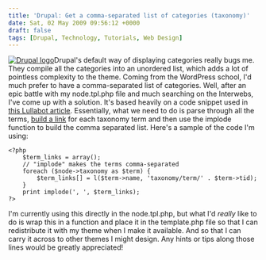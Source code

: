 ```yaml
---
title: 'Drupal: Get a comma-separated list of categories (taxonomy)'
date: Sat, 02 May 2009 09:56:12 +0000
draft: false
tags: [Drupal, Technology, Tutorials, Web Design]
---
```


[](http://drupal.org)[![Drupal logo](http://gerard.interwebworld.co.uk/files/2009/05/drupal.jpg)](http://gerard.interwebworld.co.uk/files/2009/05/drupal.jpg)Drupal's default way of displaying categories really bugs me. They compile all the categories into an unordered list, which adds a lot of pointless complexity to the theme. Coming from the WordPress school, I'd much prefer to have a comma-separated list of categories. Well, after an epic battle with my node.tpl.php file and much searching on the Interwebs, I've come up with a solution. It's based heavily on a code snippet used in [this Lullabot article](http://www.lullabot.com/articles/how_to_build_flickr_in_drupal). Essentially, what we need to do is parse through all the terms, [build a link](http://api.drupal.org/api/function/l/6) for each taxonomy term and then use the implode function to build the comma separated list. Here's a sample of the code I'm using:

    
    <?php
    	$term_links = array();
    	// "implode" makes the terms comma-separated
    	foreach ($node->taxonomy as $term) {
    		$term_links[] = l($term->name, 'taxonomy/term/' . $term->tid);
    	}
    	print implode(', ', $term_links);
    ?>
    

I'm currently using this directly in the node.tpl.php, but what I'd _really_ like to do is wrap this in a function and place it in the template.php file so that I can redistribute it with my theme when I make it available. And so that I can carry it across to other themes I might design. Any hints or tips along those lines would be greatly appreciated!